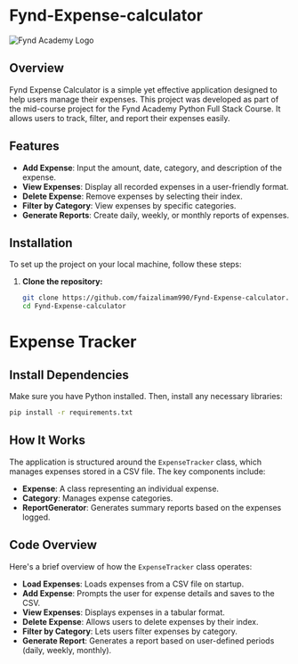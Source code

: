 ﻿# Fynd-Expense-calculator

![Fynd Academy Logo](https://cdn.prod.website-files.com/670cbf146221ee06c3cdd73c/670cbf146221ee06c3cdddee5_Fynd%20Academy%20Logo.svg)


## Overview

Fynd Expense Calculator is a simple yet effective application designed to help users manage their expenses. This project was developed as part of the mid-course project for the Fynd Academy Python Full Stack Course. It allows users to track, filter, and report their expenses easily.

## Features

- **Add Expense**: Input the amount, date, category, and description of the expense.
- **View Expenses**: Display all recorded expenses in a user-friendly format.
- **Delete Expense**: Remove expenses by selecting their index.
- **Filter by Category**: View expenses by specific categories.
- **Generate Reports**: Create daily, weekly, or monthly reports of expenses.

## Installation

To set up the project on your local machine, follow these steps:

1. **Clone the repository:**
   ```bash
   git clone https://github.com/faizalimam990/Fynd-Expense-calculator.git
   cd Fynd-Expense-calculator

# Expense Tracker

## Install Dependencies

Make sure you have Python installed. Then, install any necessary libraries:

```bash
pip install -r requirements.txt
```
   
## How It Works

The application is structured around the `ExpenseTracker` class, which manages expenses stored in a CSV file. The key components include:

- **Expense**: A class representing an individual expense.
- **Category**: Manages expense categories.
- **ReportGenerator**: Generates summary reports based on the expenses logged.

## Code Overview

Here's a brief overview of how the `ExpenseTracker` class operates:

- **Load Expenses**: Loads expenses from a CSV file on startup.
- **Add Expense**: Prompts the user for expense details and saves to the CSV.
- **View Expenses**: Displays expenses in a tabular format.
- **Delete Expense**: Allows users to delete expenses by their index.
- **Filter by Category**: Lets users filter expenses by category.
- **Generate Report**: Generates a report based on user-defined periods (daily, weekly, monthly).



